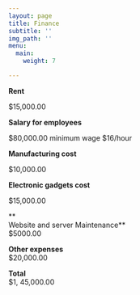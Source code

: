 ```yaml
---
layout: page
title: Finance
subtitle: ''
img_path: ''
menu:
  main:
    weight: 7

---
```

**Rent**

$15,000.00

  
 **Salary for employees**

$80,000.00 minimum wage $16/hour

  
 **Manufacturing cost**

  
 $10,000.00

**Electronic gadgets cost**

$15,000.00

**  
 Website and server Maintenance**  
 $5000.00

  
 **Other expenses**  
 $20,000.00

  
 **Total**  
 $1, 45,000.00